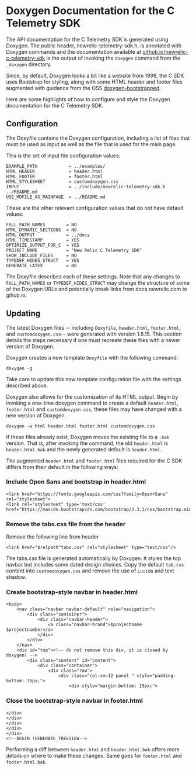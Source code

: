 # Doxygen Documentation for the C Telemetry SDK

The API documentation for the C Telemetry SDK is generated using Doxygen.  The public
header, newrelic-telemetry-sdk.h, is annotated with Doxygen commands and the documentation
available at [github.io/newrelic-c-telemetry-sdk](https://newrelic.github.io/newrelic-c-telemetry-sdk/index.html)
is the output of invoking the `doxygen` command from the `_doxygen` directory.

Since, by default, Doxygen looks a bit like a website from 1998, the C SDK
uses Bootstrap for styling, along with some HTML header and footer files 
augmented with guidance from the OSS
[doxygen-bootstrapped](https://github.com/Velron/doxygen-bootstrapped/).

Here are some highlights of how to configure and style the Doxygen documentation
for the C Telemetry SDK.

## Configuration

The Doxyfile contains the Doxygen configuration, including a list of files
that must be used as input as well as the file that is used for the main
page.

This is the set of input file configuration values:

```
EXAMPLE_PATH            = ../examples/
HTML_HEADER             = header.html
HTML_FOOTER             = footer.html
HTML_STYLESHEET         = customdoxygen.css
INPUT                   = ../include/newrelic-telemetry-sdk.h ../README.md 
USE_MDFILE_AS_MAINPAGE  = ../README.md
```

These are the other relevant configuration values that do not have
default values:

```
FULL_PATH_NAMES        = NO
HTML_DYNAMIC_SECTIONS  = NO
HTML_OUTPUT            = ../docs
HTML_TIMESTAMP         = YES
OPTIMIZE_OUTPUT_FOR_C  = YES
PROJECT_NAME           = "New Relic C Telemetry SDK"
SHOW_INCLUDE_FILES     = NO
TYPEDEF_HIDES_STRUCT   = YES
GENERATE_LATEX         = NO
```

The Doxyfile describes each of these settings. Note that any changes to 
`FULL_PATH_NAMES` or `TYPEDEF_HIDES_STRUCT` may change the structure of 
some of the Doxygen URLs and potentially break links from docs.newrelic.com
to gihub.io.

## Updating

The latest Doxygen files -- including `Doxyfile`, `header.html`, `footer.html`, 
and `customdoxygen.css`-- were generated with version 1.8.15. This section
details the steps necessary if one must recreate these files with a newer
version of Doxygen.

Doxygen creates a new template `Doxyfile` with the following command:

```
doxygen -g
```

Take care to update this new template configuration file with the 
settings described above.

Doxygen also allows for the customization of its HTML output.  Begin 
by invoking a one-time doxygen command to create a default `header.html`, 
`footer.html` and `customdoxygen.css`; these files may have changed 
with a new version of Doxygen.

```
doxygen -w html header.html footer.html customdoxygen.css
```

If these files already exist, Doxygen moves the existing file to a `.bak`
version.  That is, after invoking the command, the old `header.html` is
`header.html.bak` and the newly generated default is `header.html`.

The augmented `header.html` and `footer.html` files required for the C SDK 
differs from their default in the following ways:

### Include Open Sans and bootstrap in header.html

```
<link href="https://fonts.googleapis.com/css?family=Open+Sans" rel="stylesheet">
<link rel="stylesheet" type='text/css' href="https://maxcdn.bootstrapcdn.com/bootstrap/3.3.1/css/bootstrap.min.css">
```

### Remove the tabs.css file from the header

Remove the following line from header

```
<link href="$relpath^tabs.css" rel="stylesheet" type="text/css"/>
```

The tabs.css file is generated automatically by Doxygen.  It styles the top navbar 
but includes some dated design choices.  Copy the default `tab.css` content into 
`customdoxygen.css` and remove the use of `Lucida` and text shadow.

### Create bootstrap-style navbar in header.html

```
<body>
    <nav class="navbar navbar-default" role="navigation">
        <div class="container">
            <div class="navbar-header">
                <a class="navbar-brand">$projectname $projectnumber</a>
            </div>
        </div>
    </nav>
    <div id="top"><!-- do not remove this div, it is closed by doxygen! -->
        <div class="content" id="content">
            <div class="container">
                <div class="row">
                    <div class="col-sm-12 panel " style="padding-bottom: 15px;">
                        <div style="margin-bottom: 15px;">
```

### Close the bootstrap-style navbar in footer.html

```
</div>
</div>
</div>
</div>
</div>
<!--BEGIN !GENERATE_TREEVIEW-->
```

Performing a diff between `header.html` and `header.html.bak` offers more details
on where to make these changes.  Same goes for `footer.html` and `footer.html.bak`.
